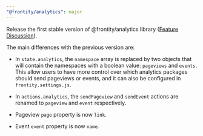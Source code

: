 ```yaml
---
"@frontity/analytics": major
---
```


Release the first stable version of @frontity/analytics library ([Feature Discussion](https://community.frontity.org/t/the-analytics-library/1103)).

The main differences with the previous version are:

- In `state.analytics`, the `namespace` array is replaced by two objects that will contain the namespaces with a boolean value: `pageviews` and `events`. This allow users to have more control over which analytics packages should send pageviews or events, and it can also be configured in `frontity.settings.js`.

- In `actions.analytics`, the `sendPageview` and `sendEvent` actions are renamed to `pageview` and `event` respectively.

- Pageview `page` property is now `link`.

- Event `event` property is now `name`.
